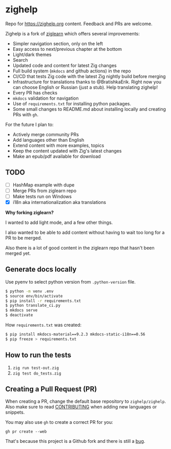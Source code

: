 # zighelp

Repo for https://zighelp.org content. Feedback and PRs are welcome.

Zighelp is a fork of [ziglearn](https://ziglearn.org/) which offers several improvements:

- Simpler navigation section, only on the left
- Easy access to next/previous chapter at the bottom
- Light/dark themes
- Search
- Updated code and content for latest Zig changes
- Full build system (`mkdocs` and github actions) in the repo
- CI/CD that tests Zig code with the latest Zig nightly build before merging
- Infrastructure for translations thanks to @BratishkaErik. Right now you can choose English or Russian (just a stub). Help translating zighelp!
- Every PR has checks
- `mkdocs` validation for navigation
- Use of `requirements.txt` for installing python packages.
- Some small changes to README.md about installing locally and creating PRs with `gh`.

For the future I plan to:

- Actively merge community PRs
- Add languages other than English
- Extend content with more examples, topics
- Keep the content updated with Zig's latest changes
- Make an epub/pdf available for download

## TODO

- [ ] HashMap example with dupe
- [ ] Merge PRs from ziglearn repo
- [ ] Make tests run on Windows
- [x] i18n aka internationalization aka translations

**Why forking ziglearn?**

I wanted to add light mode, and a few other things.

I also wanted to be able to add content without having to wait too long for a PR to be merged.

Also there is a lot of good content in the ziglearn repo that hasn't been merged yet.

## Generate docs locally

Use pyenv to select python version from `.python-version` file.

```sh
$ python -m venv .env
$ source env/bin/activate
$ pip install -r requirements.txt
$ python translate_ci.py
$ mkdocs serve
$ deactivate
```

How `requirements.txt` was created:

```sh
$ pip install mkdocs-material==9.2.3 mkdocs-static-i18n==0.56
$ pip freeze > requirements.txt
```

## How to run the tests

1. `zig run test-out.zig`
2. `zig test do_tests.zig`

## Creating a Pull Request (PR)

When creating a PR, change the default base repository to `zighelp/zighelp`.
Also make sure to read [CONTRIBUTING](https://github.com/zighelp/zighelp/blob/master/CONTRIBUTING.md) when adding new languages or snippets.

You may also use `gh` to create a correct PR for you:

`gh pr create --web`

That's because this project is a Github fork and there is still a [bug](https://github.com/orgs/community/discussions/11729#discussioncomment-6793106).

